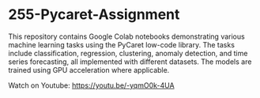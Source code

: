 # 255-Pycaret-Assignment

This repository contains Google Colab notebooks demonstrating various machine learning tasks using the PyCaret low-code library. The tasks include classification, regression, clustering, anomaly detection, and time series forecasting, all implemented with different datasets. The models are trained using GPU acceleration where applicable.

Watch on Youtube: https://youtu.be/-yqmO0k-4UA
